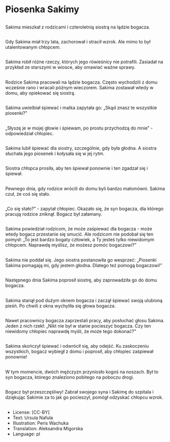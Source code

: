 # Piosenka Sakimy

##
Sakima mieszkał z rodzicami i czteroletnią siostrą na lądzie bogacza.

##
Gdy Sakima miał trzy lata, zachorował i stracił wzrok. Ale mimo to był utalentowanym chłopcem.

##
Sakima robił różne rzeczy, których jego rówieśnicy nie potrafili. Zasiadał na przykład ze starszymi w wiosce, aby omawiać ważne sprawy.

##
Rodzice Sakima pracowali na lądzie bogacza. Często wychodzili z domu wcześnie rano i wracali późnym wieczorem. Sakima zostawał wtedy w domu, aby opiekować się siostrą.

##
Sakima uwielbiał śpiewać i matka zapytała go: „Skąd znasz te wszystkie piosenki?”

##
„Słyszę je w mojej głowie i śpiewam, po prostu przychodzą do mnie” - odpowiedział chłopiec.

##
Sakima lubił śpiewać dla siostry, szczególnie, gdy była głodna. A siostra słuchała jego piosenek i kołysała się w jej rytm.

##
Siostra chłopca prosiła, aby ten śpiewał ponownie i ten zgadzał się i śpiewał.

##
Pewnego dnia, gdy rodzice wrócili do domu byli bardzo małomówni. Sakima czuł, że coś się stało.

##
„Co się stało?” - zapytał chłopiec. Okazało się, że syn bogacza, dla którego pracują rodzice zniknął. Bogacz był załamany.

##
Sakima powiedział rodzicom, że może zaśpiewać dla bogacza - może wtedy bogacz przestanie się smucić. Ale rodzicom nie podobał się ten pomysł: „To jest bardzo bogaty człowiek, a Ty jesteś tylko niewidomym chłopcem. Naprawdę myślisz, że możesz pomóc bogaczowi?”

##
Sakima nie poddał się. Jego siostra postanowiła go wesprzeć: „Piosenki Sakima pomagają mi, gdy jestem głodna. Dlatego też pomogą bogaczowi!”

##
Następnego dnia Sakima poprosił siostrę, aby zaprowadziła go do domu bogacza.

##
Sakima stanął pod dużym oknem bogacza i zaczął śpiewać swoją ulubioną pieśń. Po chwili z okna wychyliła się głowa bogacza.

##
Nawet pracownicy bogacza zaprzestali pracy, aby posłuchać głosu Sakima. Jeden z nich rzekł: „Nikt nie był w stanie pocieszyć bogacza. Czy ten niewidomy chłopiec naprawdę myśli, że może tego dokonać?”

##
Sakima skończył śpiewać i odwrócił się, aby odejść. Ku zaskoczeniu wszystkich, bogacz wybiegł z domu i poprosił, aby chłopiec zaśpiewał ponownie!

##
W tym momencie, dwóch mężczyzn przyniosło kogoś na noszach. Był to syn bogacza, którego znaleziono pobitego na poboczu drogi.

##
Bogacz był przeszczęśliwy! Zabrał swojego syna i Sakimę do szpitala i dziękując Sakimie za to jak go pocieszył, pomógł odzyskać chłopcu wzrok.

##
* License: [CC-BY]
* Text: Ursula Nafula
* Illustration: Peris Wachuka
* Translation: Aleksandra Migorska
* Language: pl
